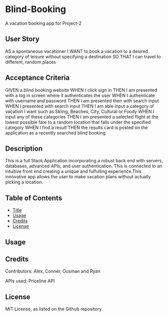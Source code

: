 # Blind-Booking

A vacation booking app for Project-2

## User Story
AS a spontaneous vacationer
I WANT to book a vacation to a desired category of leisure without specifying a destination
SO THAT I can travel to different, random places

## Acceptance Criteria
GIVEN a blind booking website
WHEN I click sign in
THEN I am presented with a log in screen where it authenticates the user
WHEN I authenticate with username and password
THEN I am presented then with search input
WHEN I presented with search input
THEN I am able input a category of vacation I want such as Skiing, Beaches, City, Cultural or Foody
WHEN I input any of these categories
THEN I am presented a selected flight at the lowest possible fare to a random location that falls under the specified category
WHEN I find a result
THEN the results card is posted on the application as a recently searched blind booking

## Description

This is a full Stack Application incorporating a robust back end with servers, databases, advanced APIs, and user authentication. This is connected to an intuitive front end creating a unique and fulfulling experience.This innovative app allows the user to make vacation plans without actually picking a location. 

## Table of Contents

- [Title](#Blind-Booking)
- [Usage](#usage)
- [Credits](#credits)
- [License](#license)

## Usage





## Credits

Contributors: Alex, Conner, Ousman and Ryan

APIs used: Priceline API

## License 

MIT License, as listed on the Github repository.
